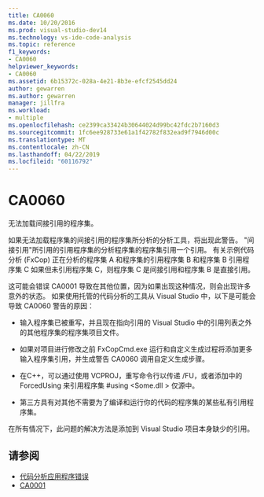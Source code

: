 ```yaml
---
title: CA0060
ms.date: 10/20/2016
ms.prod: visual-studio-dev14
ms.technology: vs-ide-code-analysis
ms.topic: reference
f1_keywords:
- CA0060
helpviewer_keywords:
- CA0060
ms.assetid: 6b15372c-028a-4e21-8b3e-efcf2545dd24
author: gewarren
ms.author: gewarren
manager: jillfra
ms.workload:
- multiple
ms.openlocfilehash: ce2399ca33424b30644024d99bc42fdc2b7160d3
ms.sourcegitcommit: 1fc6ee928733e61a1f42782f832ead9f7946d00c
ms.translationtype: MT
ms.contentlocale: zh-CN
ms.lasthandoff: 04/22/2019
ms.locfileid: "60116792"
---
```

# <a name="ca0060"></a>CA0060

无法加载间接引用的程序集。

如果无法加载程序集的间接引用的程序集所分析的分析工具，将出现此警告。 "间接引用"所引用的引用程序集的分析程序集的程序集引用一个引用。 有关示例代码分析 (FxCop) 正在分析的程序集 A 和程序集的引用程序集 B 和程序集 B 引用程序集 C 如果但未引用程序集 C，则程序集 C 是间接引用和程序集 B 是直接引用。

这可能会错误 CA0001 导致在其他位置，因为如果出现这种情况，则会出现许多意外的状态。 如果使用托管的代码分析的工具从 Visual Studio 中，以下是可能会导致 CA0060 警告的原因：

- 输入程序集已被重写，并且现在指向引用的 Visual Studio 中的引用列表之外的其他程序集的程序集项目文件。

- 如果对项目进行修改之前 FxCopCmd.exe 运行和自定义生成过程将添加更多输入程序集引用，并生成警告 CA0060 调用自定义生成步骤。

- 在C++，可以通过使用 VCPROJ，重写命令行以传递 /FU，或者添加中的 ForcedUsing 来引用程序集 #using \<Some.dll > 仅源中。

- 第三方具有对其他不需要为了编译和运行你的代码的程序集的某些私有引用程序集。

在所有情况下，此问题的解决方法是添加到 Visual Studio 项目本身缺少的引用。

## <a name="see-also"></a>请参阅

- [代码分析应用程序错误](../code-quality/code-analysis-application-errors.md)
- [CA0001](ca0001.md)
